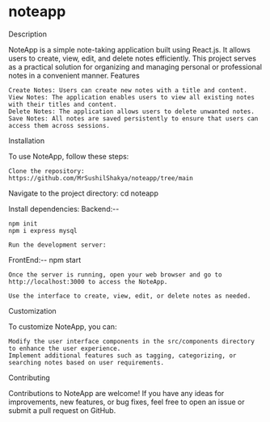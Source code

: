# noteapp
Description

NoteApp is a simple note-taking application built using React.js. It allows users to create, view, edit, and delete notes efficiently. This project serves as a practical solution for organizing and managing personal or professional notes in a convenient manner.
Features

    Create Notes: Users can create new notes with a title and content.
    View Notes: The application enables users to view all existing notes with their titles and content.
    Delete Notes: The application allows users to delete unwanted notes.
    Save Notes: All notes are saved persistently to ensure that users can access them across sessions.

Installation

To use NoteApp, follow these steps:

    Clone the repository: https://github.com/MrSushilShakya/noteapp/tree/main

Navigate to the project directory: cd noteapp

Install dependencies:
Backend:--

    npm init
    npm i express mysql

    Run the development server:
FrontEnd:--
    npm start

    Once the server is running, open your web browser and go to http://localhost:3000 to access the NoteApp.

    Use the interface to create, view, edit, or delete notes as needed.

Customization

To customize NoteApp, you can:

    Modify the user interface components in the src/components directory to enhance the user experience.
    Implement additional features such as tagging, categorizing, or searching notes based on user requirements.

Contributing

Contributions to NoteApp are welcome! If you have any ideas for improvements, new features, or bug fixes, feel free to open an issue or submit a pull request on GitHub.




